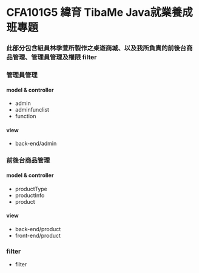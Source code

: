 # CFA101G5 緯育 TibaMe Java就業養成班專題
### 此部分包含組員林季萱所製作之桌遊商城、以及我所負責的前後台商品管理、管理員管理及權限 filter
### 管理員管理
#### model & controller
* admin
* adminfunclist
* function

#### view
* back-end/admin

### 前後台商品管理
#### model & controller
* productType
* productInfo
* product

#### view
* back-end/product
* front-end/product

### filter
* filter
